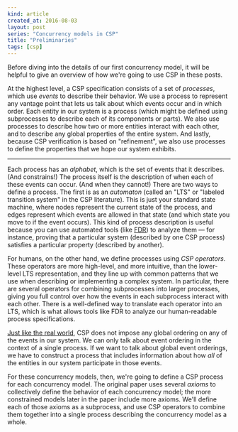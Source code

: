 ```yaml
---
kind: article
created_at: 2016-08-03
layout: post
series: "Concurrency models in CSP"
title: "Preliminaries"
tags: [csp]
---
```


Before diving into the details of our first concurrency model, it will be
helpful to give an overview of how we're going to use CSP in these posts.

At the highest level, a CSP specification consists of a set of *processes*,
which use *events* to describe their behavior.  We use a process to represent
any vantage point that lets us talk about which events occur and in which order.
Each entity in our system is a process (which might be defined using
subprocesses to describe each of its components or parts).  We also use
processes to describe how two or more entities interact with each other, and to
describe any global properties of the entire system.  And lastly, because CSP
verification is based on "refinement", we also use processes to define the
properties that we hope our system exhibits.

<hr class="jump">

Each process has an *alphabet*, which is the set of events that it describes.
(And constrains!)  The process itself is the description of when each of these
events can occur.  (And when they cannot!)  There are two ways to define a
process.  The first is as an *automaton* (called an "LTS" or "labeled transition
system" in the CSP literature).  This is just your standard state machine, where
nodes represent the current state of the process, and edges represent which
events are allowed in that state (and which state you move to if the event
occurs).  This kind of process description is useful because you can use
automated tools (like [FDR][]) to analyze them — for instance, proving that a
particular system (described by one CSP process) satisfies a particular property
(described by another).

<!--
It doesn't technically have to be a *finite* state machine, but if you want to
use a tool like FDR to analyze your specification, it will be.
-->

[FDR]: https://www.cs.ox.ac.uk/projects/fdr/

For humans, on the other hand, we define processes using *CSP operators*.  These
operators are more high-level, and more intuitive, than the lower-level LTS
representation, and they line up with common patterns that we use when
describing or implementing a complex system.  In particular, there are several
operators for combining subprocesses into larger processes, giving you full
control over how the events in each subprocess interact with each other.  There
is a well-defined way to translate each operator into an LTS, which is what
allows tools like FDR to analyze our human-readable process specifications.

[Just like the real world][cmeik], CSP does not impose any global ordering on
any of the events in our system.  We can only talk about event ordering in the
context of a single process.  If we want to talk about global event orderings,
we have to construct a process that includes information about how *all* of the
entities in our system participate in those events.

[cmeik]: https://christophermeiklejohn.com/lasp/erlang/2015/10/27/tendency.html

For these concurrency models, then, we're going to define a CSP process for each
concurrency model.  The original paper uses several *axioms* to collectively
define the behavior of each concurrency model; the more constrained models later
in the paper include more axioms.  We'll define each of those axioms as a
subprocess, and use CSP operators to combine them together into a single process
describing the concurrency model as a whole.
